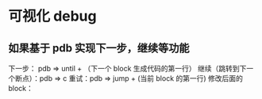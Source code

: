 # 可视化 debug

## 如果基于 pdb 实现下一步，继续等功能

下一步： pdb => until + （下一个 block 生成代码的第一行）
继续（跳转到下一个断点）：pdb => c
重试：pdb => jump + (当前 block 的第一行)
修改后面的 block：
